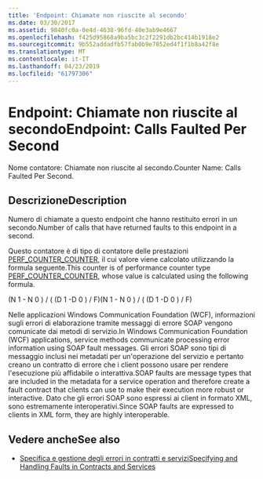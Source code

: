 ```yaml
---
title: 'Endpoint: Chiamate non riuscite al secondo'
ms.date: 03/30/2017
ms.assetid: 9840fc0a-0e4d-4638-96fd-40e3ab9e4667
ms.openlocfilehash: f425d95868a9ba5bc3c2f2291db2bc414b1918e2
ms.sourcegitcommit: 9b552addadfb57fab0b9e7852ed4f1f1b8a42f8e
ms.translationtype: MT
ms.contentlocale: it-IT
ms.lasthandoff: 04/23/2019
ms.locfileid: "61797306"
---
```

# <a name="endpoint-calls-faulted-per-second"></a><span data-ttu-id="ccd8b-102">Endpoint: Chiamate non riuscite al secondo</span><span class="sxs-lookup"><span data-stu-id="ccd8b-102">Endpoint: Calls Faulted Per Second</span></span>
<span data-ttu-id="ccd8b-103">Nome contatore: Chiamate non riuscite al secondo.</span><span class="sxs-lookup"><span data-stu-id="ccd8b-103">Counter Name: Calls Faulted Per Second.</span></span>  
  
## <a name="description"></a><span data-ttu-id="ccd8b-104">Descrizione</span><span class="sxs-lookup"><span data-stu-id="ccd8b-104">Description</span></span>  
 <span data-ttu-id="ccd8b-105">Numero di chiamate a questo endpoint che hanno restituito errori in un secondo.</span><span class="sxs-lookup"><span data-stu-id="ccd8b-105">Number of calls that have returned faults to this endpoint in a second.</span></span>  
  
 <span data-ttu-id="ccd8b-106">Questo contatore è di tipo di contatore delle prestazioni [PERF_COUNTER_COUNTER](https://go.microsoft.com/fwlink/?LinkID=94649), il cui valore viene calcolato utilizzando la formula seguente.</span><span class="sxs-lookup"><span data-stu-id="ccd8b-106">This counter is of performance counter type [PERF_COUNTER_COUNTER](https://go.microsoft.com/fwlink/?LinkID=94649), whose value is calculated using the following formula.</span></span>  
  
 <span data-ttu-id="ccd8b-107">(N 1 - N 0 ) / ( (D 1 -D 0 ) / F)</span><span class="sxs-lookup"><span data-stu-id="ccd8b-107">(N 1 - N 0 ) / ( (D 1 -D 0 ) / F)</span></span>  
  
 <span data-ttu-id="ccd8b-108">Nelle applicazioni Windows Communication Foundation (WCF), informazioni sugli errori di elaborazione tramite messaggi di errore SOAP vengono comunicate dai metodi di servizio.</span><span class="sxs-lookup"><span data-stu-id="ccd8b-108">In Windows Communication Foundation (WCF) applications, service methods communicate processing error information using SOAP fault messages.</span></span> <span data-ttu-id="ccd8b-109">Gli errori SOAP sono tipi di messaggio inclusi nei metadati per un'operazione del servizio e pertanto creano un contratto di errore che i client possono usare per rendere l'esecuzione più affidabile o interattiva.</span><span class="sxs-lookup"><span data-stu-id="ccd8b-109">SOAP faults are message types that are included in the metadata for a service operation and therefore create a fault contract that clients can use to make their execution more robust or interactive.</span></span> <span data-ttu-id="ccd8b-110">Dato che gli errori SOAP sono espressi ai client in formato XML, sono estremamente interoperativi.</span><span class="sxs-lookup"><span data-stu-id="ccd8b-110">Since SOAP faults are expressed to clients in XML form, they are highly interoperable.</span></span>  
  
## <a name="see-also"></a><span data-ttu-id="ccd8b-111">Vedere anche</span><span class="sxs-lookup"><span data-stu-id="ccd8b-111">See also</span></span>

- [<span data-ttu-id="ccd8b-112">Specifica e gestione degli errori in contratti e servizi</span><span class="sxs-lookup"><span data-stu-id="ccd8b-112">Specifying and Handling Faults in Contracts and Services</span></span>](../../../../../docs/framework/wcf/specifying-and-handling-faults-in-contracts-and-services.md)
